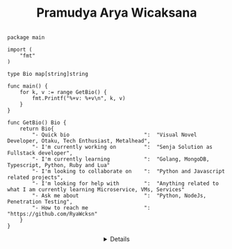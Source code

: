<h1 align="center"> Pramudya Arya Wicaksana </h1>

```golang

package main

import (
	"fmt"
)

type Bio map[string]string

func main() {
	for k, v := range GetBio() {
		fmt.Printf("%+v: %+v\n", k, v)
	}
}

func GetBio() Bio {
	return Bio{
		"- Quick bio                        ":  "Visual Novel Developer, Otaku, Tech Enthusiast, Metalhead",
		"- I'm currently working on         ":  "Senja Solution as Fullstack developer",
		"- I'm currently learning           ":  "Golang, MongoDB, Typescript, Python, Ruby and Lua"
		"- I'm looking to collaborate on    ":  "Python and Javascript related projects",
		"- I'm looking for help with        ":  "Anything related to what I am currently learning Microservice, VMs, Services"
		"- Ask me about                     ":  "Python, NodeJs, Penetration Testing",
		"- How to reach me                  ":  "https://github.com/RyaWcksn"
	}
}
```

<details align="center">


### Hello, thanks for visiting my Github account! 👋

<img align="right" src="https://github-readme-stats.vercel.app/api?username=RyaWcksn&show_icons=true&hide_rank=true">  

About myself, my name is Pramudya Arya Wicaksana, i'm Fullstack Developer at Software house in Bandung city, Indonesia  
I'm currently dive into Golang and Microservices projects, also i'm self learning DevOps and Cloud Computing architecture  
I'm also a Computer Science university student starting at September 2022  
Feel free to reach me on [Email](mailto:pram.aryawcksn@protonmail.ch "Arya's Email"), [Twitter](https://twitter.com/ryawcksn "Arya's Twitter"), or [Linkedin](https://www.linkedin.com/in/arya-wicaksana-995607178/ "Arya's Linkedin")

</details>
